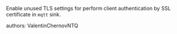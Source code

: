 Enable unused TLS settings for perform client authentication by SSL certificate in `mqtt` sink.

authors: ValentinChernovNTQ
